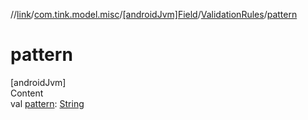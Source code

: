 //[link](../../../index.md)/[com.tink.model.misc](../../index.md)/[[androidJvm]Field](../index.md)/[ValidationRules](index.md)/[pattern](pattern.md)



# pattern  
[androidJvm]  
Content  
val [pattern](pattern.md): [String](https://kotlinlang.org/api/latest/jvm/stdlib/kotlin/-string/index.html)  



